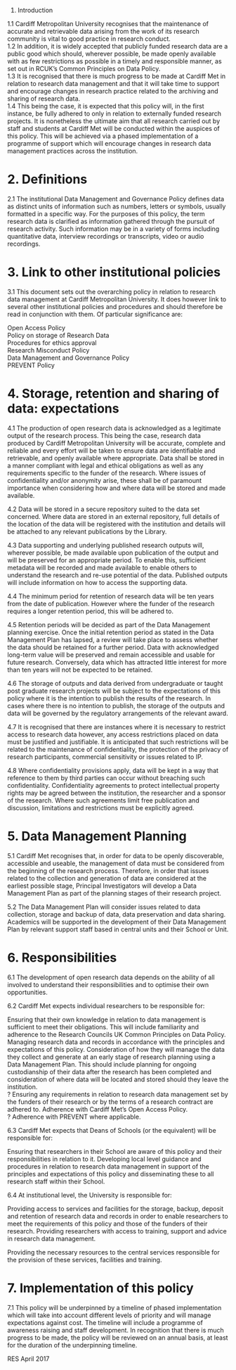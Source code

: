 1. Introduction  

1.1 Cardiff Metropolitan University recognises that the maintenance of accurate and retrievable data arising from the work of its research community is vital to good practice in research conduct.   
1.2 In addition, it is widely accepted that publicly funded research data are a public good which should, wherever possible, be made openly available with as few restrictions as possible in a timely and responsible manner, as set out in RCUK’s Common Principles on Data Policy.   
1.3 It is recognised that there is much progress to be made at Cardiff Met in relation to research data management and that it will take time to support and encourage changes in research practice related to the archiving and sharing of research data.   
1.4 This being the case, it is expected that this policy will, in the first instance, be fully adhered to only in relation to externally funded research projects.  It is nonetheless the ultimate aim that all research carried out by staff and students at Cardiff Met will be conducted within the auspices of this policy.  This will be achieved via a phased implementation of a programme of support which will encourage changes in research data management practices across the institution.  

# 2. Definitions  

2.1 The institutional Data Management and Governance Policy defines data as distinct units of information such as numbers, letters or symbols, usually formatted in a specific way.  For the purposes of this policy, the term research data is clarified as information gathered through the pursuit of research activity.  Such information may be in a variety of forms including quantitative data, interview recordings or transcripts, video or audio recordings.  

# 3. Link to other institutional policies  

3.1 This document sets out the overarching policy in relation to research data management at Cardiff Metropolitan University.  It does however link to several other institutional policies and procedures and should therefore be read in conjunction with them.  Of particular significance are:  

Open Access Policy   
Policy on storage of Research Data   
Procedures for ethics approval   
Research Misconduct Policy   
Data Management and Governance Policy   
PREVENT Policy  

# 4. Storage, retention and sharing of data: expectations  

4.1 The production of open research data is acknowledged as a legitimate output of the research process. This being the case, research data produced by Cardiff Metropolitan University will be accurate, complete and reliable and every effort will be taken to ensure data are identifiable and retrievable, and openly available where appropriate.  Data shall be stored in a manner compliant with legal and ethical obligations as well as any requirements specific to the funder of the research.  Where issues of confidentiality and/or anonymity arise, these shall be of paramount importance when considering how and where data will be stored and made available.  

4.2 Data will be stored in a secure repository suited to the data set concerned. Where data are stored in an external repository, full details of the location of the data will be registered with the institution and details will be attached to any relevant publications by the Library.  

4.3 Data supporting and underlying published research outputs will, wherever possible, be made available upon publication of the output and will be preserved for an appropriate period.  To enable this, sufficient metadata will be recorded and made available to enable others to understand the research and re-use potential of the data. Published outputs will include information on how to access the supporting data.  

4.4 The minimum period for retention of research data will be ten years from the date of publication.  However where the funder of the research requires a longer retention period, this will be adhered to.  

4.5 Retention periods will be decided as part of the Data Management planning exercise. Once the initial retention period as stated in the Data Management Plan has lapsed, a review will take place to assess whether the data should be retained for a further period.  Data with acknowledged long-term value will be preserved and remain accessible and usable for future research.  Conversely, data which has attracted little interest for more than ten years will not be expected to be retained.  

4.6 The storage of outputs and data derived from undergraduate or taught post graduate research projects will be subject to the expectations of this policy where it is the intention to publish the results of the research.  In cases where there is no intention to publish, the storage of the outputs and data will be governed by the regulatory arrangements of the relevant award.  

4.7 It is recognised that there are instances where it is necessary to restrict access to research data however, any access restrictions placed on data must be justified and justifiable.  It is anticipated that such restrictions will be related to the maintenance of confidentiality, the protection of the privacy of research participants, commercial sensitivity or issues related to IP.  

4.8 Where confidentiality provisions apply, data will be kept in a way that reference to them by third parties can occur without breaching such confidentiality.  Confidentiality agreements to protect intellectual property rights may be agreed between the institution, the researcher and a sponsor of the research. Where such agreements limit free publication and discussion, limitations and restrictions must be explicitly agreed.  

# 5. Data Management Planning  

5.1 Cardiff Met recognises that, in order for data to be openly discoverable, accessible and useable, the management of data must be considered from the beginning of the research process.  Therefore, in order that issues related to the collection and generation of data are considered at the earliest possible stage, Principal Investigators will develop a Data Management Plan as part of the planning stages of their research project.  

5.2 The Data Management Plan will consider issues related to data collection, storage and backup of data, data preservation and data sharing. Academics will be supported in the development of their Data Management Plan by relevant support staff based in central units and their School or Unit.  

# 6. Responsibilities  

6.1 The development of open research data depends on the ability of all involved to understand their responsibilities and to optimise their own opportunities.  

6.2 Cardiff Met expects individual researchers to be responsible for:  

Ensuring that their own  knowledge in relation to data management is sufficient to meet their obligations.  This will include familiarity and adherence to the Research Councils UK Common Principles on Data Policy. Managing research data and records in accordance with the principles and expectations of this policy. Consideration of how they will manage the data they collect and generate at an early stage of research planning using a Data Management Plan.  This should include planning for ongoing custodianship of their data after the research has been completed and consideration of where data will be located and stored should they leave the institution.   
? Ensuring any requirements in relation to research data management set by the funders of their research or by the terms of a research contract are adhered to. Adherence with Cardiff Met’s Open Access Policy.   
? Adherence with PREVENT where applicable.  

6.3 Cardiff Met expects that Deans of Schools (or the equivalent) will be responsible for:  

Ensuring that researchers in their School are aware of this policy and their responsibilities in relation to it. Developing local level guidance and procedures in relation to research data management in support of the principles and expectations of this policy and disseminating these to all research staff within their School.  

6.4 At institutional level, the University is responsible for:  

Providing access to services and facilities for the storage, backup, deposit and retention of research data and records in order to enable researchers to meet the requirements of this policy and those of the funders of their research. Providing researchers with access to training, support and advice in research data management.  

Providing the necessary resources to the central services responsible for the provision of these services, facilities and training.  

# 7. Implementation of this policy  

7.1 This policy will be underpinned by a timeline of phased implementation which will take into account different levels of priority and will manage expectations against cost.  The timeline will include a programme of awareness raising and staff development.  In recognition that there is much progress to be made, the policy will be reviewed on an annual basis, at least for the duration of the underpinning timeline.  

RES April 2017  